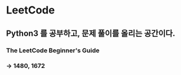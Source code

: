 # LeetCode

## Python3 를 공부하고, 문제 풀이를 올리는 공간이다.
### The LeetCode Beginner's Guide 
### -> 1480, 1672
